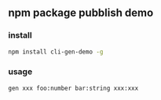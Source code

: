 ## npm package pubblish demo

### install

```bash
npm install cli-gen-demo -g
```

### usage

```
gen xxx foo:number bar:string xxx:xxx
```
